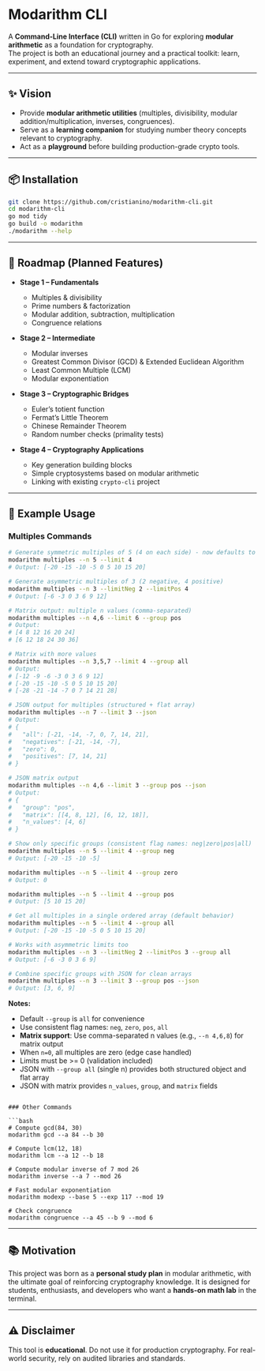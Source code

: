 # Modarithm CLI

A **Command-Line Interface (CLI)** written in Go for exploring **modular arithmetic** as a foundation for cryptography.  
The project is both an educational journey and a practical toolkit: learn, experiment, and extend toward cryptographic applications.

---

## ✨ Vision

- Provide **modular arithmetic utilities** (multiples, divisibility, modular addition/multiplication, inverses, congruences).
- Serve as a **learning companion** for studying number theory concepts relevant to cryptography.
- Act as a **playground** before building production-grade crypto tools.

---

## 📦 Installation

```bash
git clone https://github.com/cristianino/modarithm-cli.git
cd modarithm-cli
go mod tidy
go build -o modarithm
./modarithm --help
````

---

## 🚀 Roadmap (Planned Features)

* **Stage 1 – Fundamentals**

  * Multiples & divisibility
  * Prime numbers & factorization
  * Modular addition, subtraction, multiplication
  * Congruence relations

* **Stage 2 – Intermediate**

  * Modular inverses
  * Greatest Common Divisor (GCD) & Extended Euclidean Algorithm
  * Least Common Multiple (LCM)
  * Modular exponentiation

* **Stage 3 – Cryptographic Bridges**

  * Euler’s totient function
  * Fermat’s Little Theorem
  * Chinese Remainder Theorem
  * Random number checks (primality tests)

* **Stage 4 – Cryptography Applications**

  * Key generation building blocks
  * Simple cryptosystems based on modular arithmetic
  * Linking with existing `crypto-cli` project

---

## 🔧 Example Usage

### Multiples Commands

```bash
# Generate symmetric multiples of 5 (4 on each side) - now defaults to 'all'
modarithm multiples --n 5 --limit 4
# Output: [-20 -15 -10 -5 0 5 10 15 20]

# Generate asymmetric multiples of 3 (2 negative, 4 positive)  
modarithm multiples --n 3 --limitNeg 2 --limitPos 4
# Output: [-6 -3 0 3 6 9 12]

# Matrix output: multiple n values (comma-separated)
modarithm multiples --n 4,6 --limit 6 --group pos
# Output:
# [4 8 12 16 20 24]
# [6 12 18 24 30 36]

# Matrix with more values
modarithm multiples --n 3,5,7 --limit 4 --group all
# Output:
# [-12 -9 -6 -3 0 3 6 9 12]
# [-20 -15 -10 -5 0 5 10 15 20]
# [-28 -21 -14 -7 0 7 14 21 28]

# JSON output for multiples (structured + flat array)
modarithm multiples --n 7 --limit 3 --json
# Output:
# {
#   "all": [-21, -14, -7, 0, 7, 14, 21],
#   "negatives": [-21, -14, -7],
#   "zero": 0,
#   "positives": [7, 14, 21]
# }

# JSON matrix output
modarithm multiples --n 4,6 --limit 3 --group pos --json
# Output:
# {
#   "group": "pos",
#   "matrix": [[4, 8, 12], [6, 12, 18]],
#   "n_values": [4, 6]
# }

# Show only specific groups (consistent flag names: neg|zero|pos|all)
modarithm multiples --n 5 --limit 4 --group neg
# Output: [-20 -15 -10 -5]

modarithm multiples --n 5 --limit 4 --group zero
# Output: 0

modarithm multiples --n 5 --limit 4 --group pos
# Output: [5 10 15 20]

# Get all multiples in a single ordered array (default behavior)
modarithm multiples --n 5 --limit 4 --group all
# Output: [-20 -15 -10 -5 0 5 10 15 20]

# Works with asymmetric limits too
modarithm multiples --n 3 --limitNeg 2 --limitPos 3 --group all
# Output: [-6 -3 0 3 6 9]

# Combine specific groups with JSON for clean arrays
modarithm multiples --n 3 --limit 3 --group pos --json
# Output: [3, 6, 9]
```

**Notes:**
- Default `--group` is `all` for convenience
- Use consistent flag names: `neg`, `zero`, `pos`, `all`  
- **Matrix support**: Use comma-separated n values (e.g., `--n 4,6,8`) for matrix output
- When `n=0`, all multiples are zero (edge case handled)
- Limits must be >= 0 (validation included)
- JSON with `--group all` (single n) provides both structured object and flat array
- JSON with matrix provides `n_values`, `group`, and `matrix` fields
```

### Other Commands

```bash
# Compute gcd(84, 30)
modarithm gcd --a 84 --b 30

# Compute lcm(12, 18)
modarithm lcm --a 12 --b 18

# Compute modular inverse of 7 mod 26
modarithm inverse --a 7 --mod 26

# Fast modular exponentiation
modarithm modexp --base 5 --exp 117 --mod 19

# Check congruence
modarithm congruence --a 45 --b 9 --mod 6
```

---

## 📚 Motivation

This project was born as a **personal study plan** in modular arithmetic, with the ultimate goal of reinforcing cryptography knowledge. It is designed for students, enthusiasts, and developers who want a **hands-on math lab** in the terminal.

---

## ⚠️ Disclaimer

This tool is **educational**. Do not use it for production cryptography. For real-world security, rely on audited libraries and standards.

